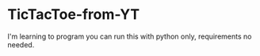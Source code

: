 # TicTacToe-from-YT
I'm learning to program you can run this with python only, requirements no needed.
